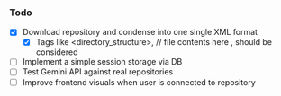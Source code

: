 ### Todo
- [X] Download repository and condense into one single XML format
  - [X] Tags like <directory_structure>, <files> <file path="path"> // file contents here </file> </files>, should be considered
- [ ] Implement a simple session storage via DB
- [ ] Test Gemini API against real repositories
- [ ] Improve frontend visuals when user is connected to repository